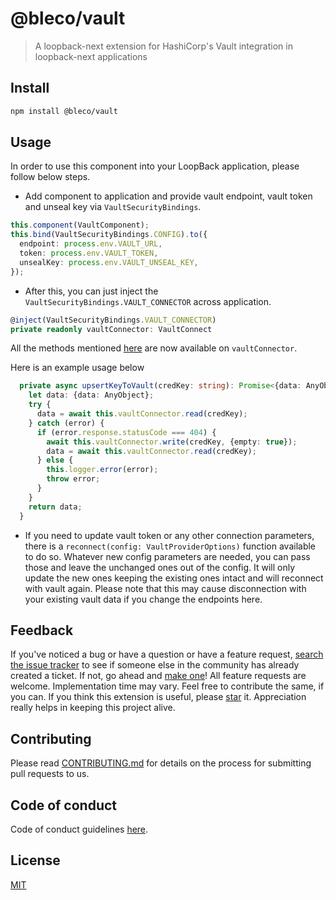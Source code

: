 # @bleco/vault

> A loopback-next extension for HashiCorp's Vault integration in loopback-next applications

## Install

```sh
npm install @bleco/vault
```

## Usage

In order to use this component into your LoopBack application, please follow below steps.

- Add component to application and provide vault endpoint, vault token and unseal key via `VaultSecurityBindings`.

```ts
this.component(VaultComponent);
this.bind(VaultSecurityBindings.CONFIG).to({
  endpoint: process.env.VAULT_URL,
  token: process.env.VAULT_TOKEN,
  unsealKey: process.env.VAULT_UNSEAL_KEY,
});
```

- After this, you can just inject the `VaultSecurityBindings.VAULT_CONNECTOR` across application.

```ts
@inject(VaultSecurityBindings.VAULT_CONNECTOR)
private readonly vaultConnector: VaultConnect
```

All the methods mentioned [here](https://github.com/kr1sp1n/node-vault/blob/master/features.md) are now available on
`vaultConnector`.

Here is an example usage below

```ts
  private async upsertKeyToVault(credKey: string): Promise<{data: AnyObject}> {
    let data: {data: AnyObject};
    try {
      data = await this.vaultConnector.read(credKey);
    } catch (error) {
      if (error.response.statusCode === 404) {
        await this.vaultConnector.write(credKey, {empty: true});
        data = await this.vaultConnector.read(credKey);
      } else {
        this.logger.error(error);
        throw error;
      }
    }
    return data;
  }
```

- If you need to update vault token or any other connection parameters, there is a
  `reconnect(config: VaultProviderOptions)` function available to do so. Whatever new config parameters are needed, you
  can pass those and leave the unchanged ones out of the config. It will only update the new ones keeping the existing
  ones intact and will reconnect with vault again. Please note that this may cause disconnection with your existing
  vault data if you change the endpoints here.

## Feedback

If you've noticed a bug or have a question or have a feature request,
[search the issue tracker](https://github.com/betaly/bleco/issues) to see if someone else in the community has already
created a ticket. If not, go ahead and [make one](https://github.com/betaly/bleco/issues/new/choose)! All feature
requests are welcome. Implementation time may vary. Feel free to contribute the same, if you can. If you think this
extension is useful, please [star](https://help.github.com/en/articles/about-stars) it. Appreciation really helps in
keeping this project alive.

## Contributing

Please read [CONTRIBUTING.md](https://github.com/betaly/bleco/blob/master/.github/CONTRIBUTING.md) for details on the
process for submitting pull requests to us.

## Code of conduct

Code of conduct guidelines [here](https://github.com/betaly/bleco/blob/master/.github/CODE_OF_CONDUCT.md).

## License

[MIT](https://github.com/betaly/bleco/blob/master/LICENSE)
